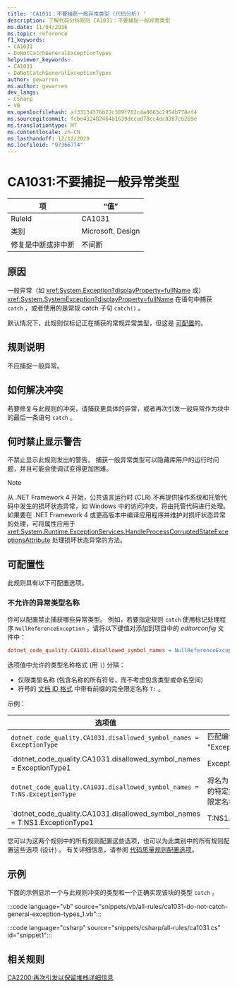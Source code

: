 ```yaml
---
title: 'CA1031：不要捕获一般异常类型 (代码分析) '
description: 了解代码分析规则 CA1031：不要捕捉一般异常类型
ms.date: 11/04/2016
ms.topic: reference
f1_keywords:
- CA1031
- DoNotCatchGeneralExceptionTypes
helpviewer_keywords:
- CA1031
- DoNotCatchGeneralExceptionTypes
author: gewarren
ms.author: gewarren
dev_langs:
- CSharp
- VB
ms.openlocfilehash: af33134376b22c389f702c4a0663c2954b778ef4
ms.sourcegitcommit: fcbe432482464b1639decad78cc4dc8387c6269e
ms.translationtype: MT
ms.contentlocale: zh-CN
ms.lasthandoff: 12/12/2020
ms.locfileid: "97366774"
---
```

# <a name="ca1031-do-not-catch-general-exception-types"></a>CA1031:不要捕捉一般异常类型

| 项                                     | “值”            |
|------------------------------------------|------------------|
| RuleId                                   | CA1031           |
| 类别                                 | Microsoft. Design |
| 修复是中断或非中断 | 不间断     |

## <a name="cause"></a>原因

一般异常（如 <xref:System.Exception?displayProperty=fullName> 或） <xref:System.SystemException?displayProperty=fullName> 在语句中捕获 `catch` ，或者使用的是常规 catch 子句 `catch()` 。

默认情况下，此规则仅标记正在捕获的常规异常类型，但这是 [可配置](#configurability)的。

## <a name="rule-description"></a>规则说明

不应捕捉一般异常。

## <a name="how-to-fix-violations"></a>如何解决冲突

若要修复与此规则的冲突，请捕获更具体的异常，或者再次引发一般异常作为块中的最后一条语句 `catch` 。

## <a name="when-to-suppress-warnings"></a>何时禁止显示警告

不禁止显示此规则发出的警告。 捕获一般异常类型可以隐藏库用户的运行时问题，并且可能会使调试变得更加困难。

> [!NOTE]
> 从 .NET Framework 4 开始，公共语言运行时 (CLR) 不再提供操作系统和托管代码中发生的损坏状态异常，如 Windows 中的访问冲突，将由托管代码进行处理。 如果要在 .NET Framework 4 或更高版本中编译应用程序并维护对损坏状态异常的处理，可将属性应用于 <xref:System.Runtime.ExceptionServices.HandleProcessCorruptedStateExceptionsAttribute> 处理损坏状态异常的方法。

## <a name="configurability"></a>可配置性

此规则具有以下可配置选项。

### <a name="disallowed-exception-type-names"></a>不允许的异常类型名称

你可以配置禁止捕获哪些异常类型。 例如，若要指定规则 `catch` 使用标记处理程序 `NullReferenceException` ，请将以下键值对添加到项目中的 *editorconfig* 文件中：

```ini
dotnet_code_quality.CA1031.disallowed_symbol_names = NullReferenceException
```

选项值中允许的类型名称格式 (用 `|`) 分隔：

- 仅限类型名称 (包含名称的所有符号，而不考虑包含类型或命名空间) 
- 符号的 [文档 ID 格式](../../../csharp/programming-guide/xmldoc/processing-the-xml-file.md#id-strings) 中带有前缀的完全限定名称 `T:` 。

示例：

| 选项值 | 总结 |
| --- | --- |
|`dotnet_code_quality.CA1031.disallowed_symbol_names = ExceptionType` | 匹配编译中的所有名为 "ExceptionType" 的符号
|`dotnet_code_quality.CA1031.disallowed_symbol_names = ExceptionType1|ExceptionType2` | 匹配编译中名为 "ExceptionType1" 或 "ExceptionType2" 的所有符号
|`dotnet_code_quality.CA1031.disallowed_symbol_names = T:NS.ExceptionType` | 将名为 "ExceptionType" 的特定类型与给定的完全限定名称匹配。
|`dotnet_code_quality.CA1031.disallowed_symbol_names = T:NS1.ExceptionType1|T:NS1.ExceptionType2` | 将名为 "ExceptionType1" 和 "ExceptionType2" 的类型与相应的完全限定名称匹配

您可以为这两个规则中的所有规则配置这些选项，也可以为此类别中的所有规则配置这些选项 (设计) 。 有关详细信息，请参阅 [代码质量规则配置选项](../code-quality-rule-options.md)。

## <a name="example"></a>示例

下面的示例显示一个与此规则冲突的类型和一个正确实现该块的类型 `catch` 。

:::code language="vb" source="snippets/vb/all-rules/ca1031-do-not-catch-general-exception-types_1.vb":::

:::code language="csharp" source="snippets/csharp/all-rules/ca1031.cs" id="snippet1":::

## <a name="related-rules"></a>相关规则

[CA2200:再次引发以保留堆栈详细信息](ca2200.md)
